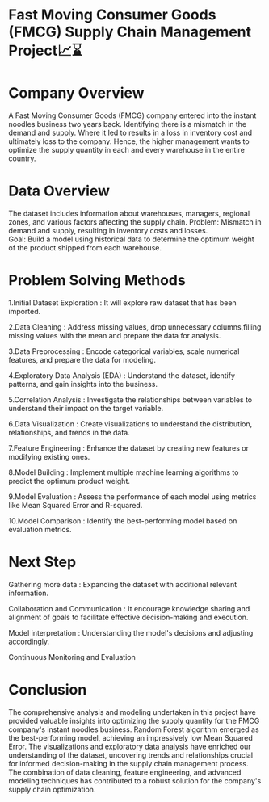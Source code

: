 # Fast Moving Consumer Goods (FMCG) Supply Chain Management Project📈⌛

# Company Overview
A Fast Moving Consumer Goods (FMCG) company entered into the instant noodles business two years back. Identifying there is a mismatch in the demand and supply. Where it led to results in a loss in inventory cost and ultimately loss to the company. Hence, the higher management wants to optimize the supply quantity in each and every warehouse in the entire country.

# Data Overview
The dataset includes information about warehouses, managers, regional zones, and various factors affecting the supply chain.
Problem: Mismatch in demand and supply, resulting in inventory costs and losses.                    
Goal: Build a model using historical data to determine the optimum weight of the product shipped from each warehouse.

# Problem Solving Methods
1.Initial Dataset Exploration : It will explore raw dataset that has been imported.

2.Data Cleaning : Address missing values, drop unnecessary columns,filling missing values with the mean and prepare the data for analysis.

3.Data Preprocessing : Encode categorical variables, scale numerical features, and prepare the data for modeling.

4.Exploratory Data Analysis (EDA) : Understand the dataset, identify patterns, and gain insights into the business.

5.Correlation Analysis : Investigate the relationships between variables to understand their impact on the target variable.

6.Data Visualization : Create visualizations to understand the distribution, relationships, and trends in the data.

7.Feature Engineering : Enhance the dataset by creating new features or modifying existing ones.

8.Model Building : Implement multiple machine learning algorithms to predict the optimum product weight.

9.Model Evaluation : Assess the performance of each model using metrics like Mean Squared Error and R-squared.

10.Model Comparison : Identify the best-performing model based on evaluation metrics.

# Next Step
Gathering more data : Expanding the dataset with additional relevant information.

Collaboration and Communication : It encourage knowledge sharing and alignment of goals to facilitate effective decision-making and execution.

Model interpretation : Understanding the model's decisions and adjusting accordingly.

Continuous Monitoring and Evaluation 

# Conclusion
The comprehensive analysis and modeling undertaken in this project have provided valuable insights into optimizing the supply quantity for the FMCG company's instant noodles business. Random Forest algorithm emerged as the best-performing model, achieving an impressively low Mean Squared Error. The visualizations and exploratory data analysis have enriched our understanding of the dataset, uncovering trends and relationships crucial for informed decision-making in the supply chain management process. The combination of data cleaning, feature engineering, and advanced modeling techniques has contributed to a robust solution for the company's supply chain optimization.
